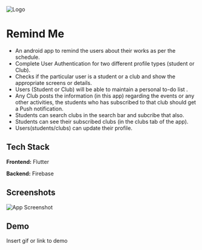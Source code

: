 
![Logo](https://dev-to-uploads.s3.amazonaws.com/uploads/articles/th5xamgrr6se0x5ro4g6.png)

    
# Remind Me
- An android app to remind the users about their works as per the schedule.
- Complete User Authentication for two different profile types (student or Club).
- Checks if the particular user is a student or a club and show the appropriate screens or details.
- Users (Student or Club) will be able to maintain a personal to-do list .
- Any Club posts the information (in this app) regarding the events or any other activities, the students who has subscribed to that club should get a Push notification.
- Students can search clubs in the search bar and subcribe that also.
- Students can see their subscribed clubs (in the clubs tab of the app).
- Users(students/clubs) can update their profile.





## Tech Stack

**Frontend:** Flutter

**Backend:** Firebase

  
## Screenshots

![App Screenshot](https://via.placeholder.com/468x300?text=App+Screenshot+Here)

  
## Demo

Insert gif or link to demo

  
